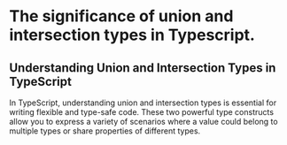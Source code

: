 # The significance of union and intersection types in Typescript.

## Understanding Union and Intersection Types in TypeScript

In TypeScript, understanding union and intersection types is essential for writing flexible and type-safe code. These two powerful type constructs allow you to express a variety of scenarios where a value could belong to multiple types or share properties of different types.
